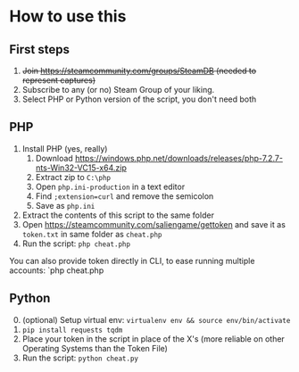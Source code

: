 # How to use this

## First steps

1. ~~Join https://steamcommunity.com/groups/SteamDB (needed to represent captures)~~
2. Subscribe to any (or no) Steam Group of your liking.
3. Select PHP or Python version of the script, you don't need both

## PHP

1. Install PHP (yes, really)
   1. Download https://windows.php.net/downloads/releases/php-7.2.7-nts-Win32-VC15-x64.zip
   2. Extract zip to `C:\php`
   3. Open `php.ini-production` in a text editor
   4. Find `;extension=curl` and remove the semicolon
   5. Save as `php.ini`
2. Extract the contents of this script to the same folder
3. Open https://steamcommunity.com/saliengame/gettoken and save it as `token.txt` in same folder as `cheat.php`
4. Run the script: `php cheat.php`

You can also provide token directly in CLI, to ease running multiple accounts: `php cheat.php

## Python

0. (optional) Setup virtual env: `virtualenv env && source env/bin/activate`
1. `pip install requests tqdm`
2. Place your token in the script in place of the X's (more reliable on other Operating Systems than the Token File)
3. Run the script: `python cheat.py`
